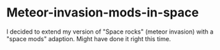 # Meteor-invasion-mods-in-space
I decided to extend my version of "Space rocks" (meteor invasion) with a "space mods" adaption. Might have done it right this time.